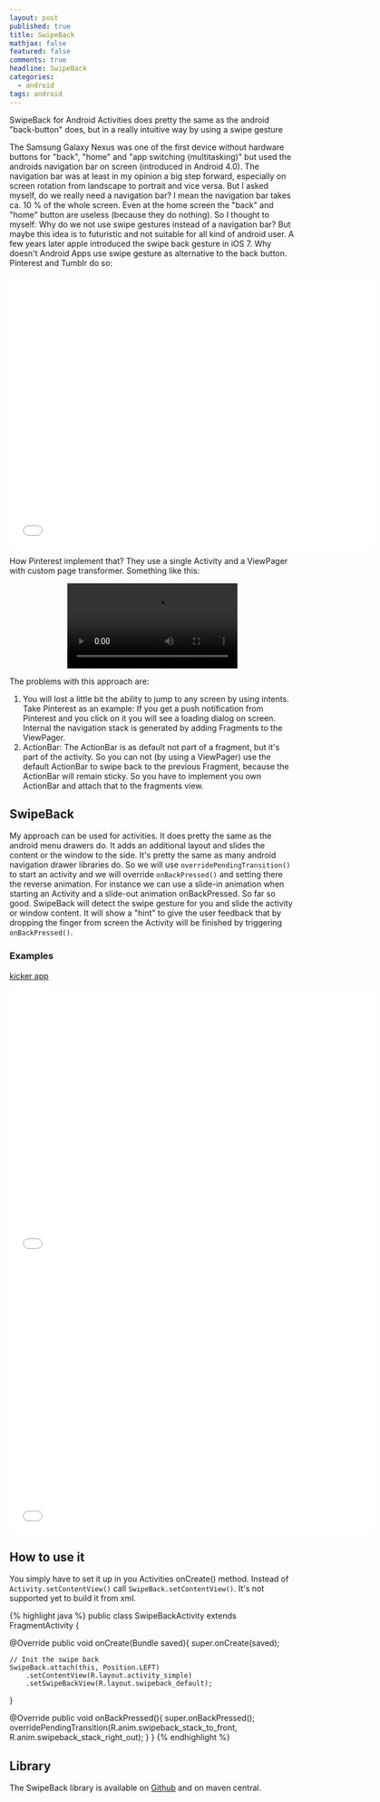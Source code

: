 ```yaml
---
layout: post
published: true
title: SwipeBack
mathjax: false
featured: false
comments: true
headline: SwipeBack
categories:
  - android
tags: android
---
```


SwipeBack for Android Activities does pretty the same as the android "back-button" does, but in a really intuitive way by using a swipe gesture

The Samsung Galaxy Nexus was one of the first device without hardware buttons for "back", "home" and "app switching (multitasking)" but used the androids navigation bar on screen (introduced in Android 4.0). The navigation bar was at least in my opinion a big step forward, especially on screen rotation from landscape to portrait and vice versa. But I asked myself, do we really need a navigation bar? I mean the navigation bar takes ca. 10 % of the whole screen. Even at the home screen the "back" and "home" button are useless (because they do nothing). So I thought to myself: Why do we not use swipe gestures instead of a navigation bar? But maybe this idea is to futuristic and not suitable for all kind of android user. A few years later apple introduced the swipe back gesture in iOS 7. Why doesn't Android Apps use swipe gesture as alternative to the back button. Pinterest and Tumblr do so:

<div>
<iframe width="640" height="480" src="//www.youtube.com/embed/eVcSCWetnTA?list=UUxOw1jypdnu_LL17diJdsXw" frameborder="0" allowfullscreen></iframe>
</div>

How Pinterest implement that? They use a single Activity and a ViewPager with custom page transformer. Something like this:

<div style="width=100%;" align="center">

<video class="play-on-hover" autoplay="">
    <source src="http://developer.android.com/training/animation/anim_page_transformer_depth.mp4" type="video/mp4">
    <source src="http://developer.android.com/training/animation/anim_page_transformer_depth.webm" type="video/webm">
    <source src="http://developer.android.com/training/animation/anim_page_transformer_depth.ogv" type="video/ogg">
  </video>

</div>


The problems with this approach are:

1. You will lost a little bit the ability to jump to any screen by using intents. Take Pinterest as an example: If you get a push notification from Pinterest and you click on it you will see a loading dialog on screen. Internal the navigation stack is generated by adding Fragments to the ViewPager.
2. ActionBar: The ActionBar is as default not part of a fragment, but it's part of the activity. So you can not (by using a ViewPager) use the default ActionBar to swipe back to the previous Fragment, because the ActionBar will remain sticky. So you have to implement you own ActionBar and attach that to the fragments view.

## SwipeBack
My approach can be used for activities. It does pretty the same as the android menu drawers do. It adds an additional layout and slides the content or the window to the side. It's pretty the same as many android navigation drawer libraries do. So we will use `overridePendingTransition()` to start an activity and we will override `onBackPressed()` and setting there the reverse animation. For instance we can use a slide-in animation when starting an Activity and a slide-out animation onBackPressed. So far so good. SwipeBack will detect the swipe gesture for you and slide the activity or window content. It will show a "hint" to give the user feedback that by dropping the finger from screen the Activity will be finished by triggering `onBackPressed()`.

### Examples

[kicker app](https://play.google.com/store/apps/details?id=com.netbiscuits.kicker)

<div>
<iframe width="640" height="480" src="//www.youtube.com/embed/-QgECTWOoa0?rel=0" frameborder="0" allowfullscreen></iframe>
</div>

<div>
<iframe width="640" height="480" src="//www.youtube.com/embed/T6mbg_wqlkc?rel=0" frameborder="0" allowfullscreen></iframe>
</div>

## How to use it
You simply have to set it up in you Activities onCreate() method.
Instead of `Activity.setContentView()` call `SwipeBack.setContentView()`. It's not supported yet to build it from xml.

{% highlight java %}
public class SwipeBackActivity extends FragmentActivity {

  @Override
  public void onCreate(Bundle saved){
    super.onCreate(saved);

    // Init the swipe back
    SwipeBack.attach(this, Position.LEFT)
        .setContentView(R.layout.activity_simple)
        .setSwipeBackView(R.layout.swipeback_default);

  }


  @Override
  public void onBackPressed(){
    super.onBackPressed();
    overridePendingTransition(R.anim.swipeback_stack_to_front,
        R.anim.swipeback_stack_right_out);
  }
}
{% endhighlight %}

## Library
The SwipeBack library is available on [Github](https://github.com/sockeqwe/SwipeBack) and on maven central.
